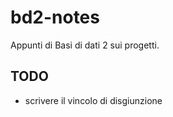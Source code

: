 # bd2-notes

Appunti di Basi di dati 2 sui progetti.

## TODO

- scrivere il vincolo di disgiunzione

